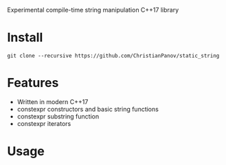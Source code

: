 Experimental compile-time string manipulation C++17 library
# Install
```
git clone --recursive https://github.com/ChristianPanov/static_string
```
# Features
- Written in modern C++17
- constexpr constructors and basic string functions
- constexpr substring function
- constexpr iterators
# Usage
